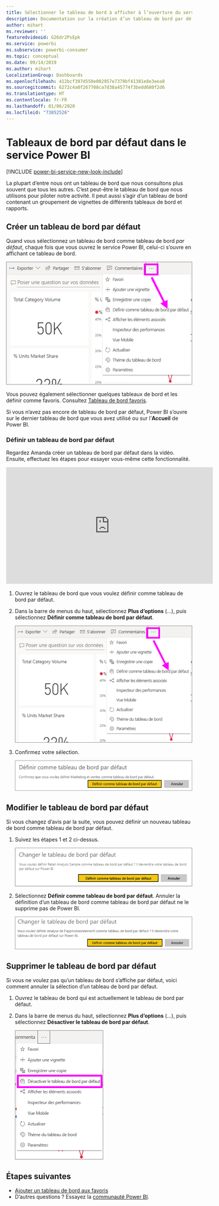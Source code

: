 ```yaml
---
title: Sélectionner le tableau de bord à afficher à l’ouverture du service Power BI
description: Documentation sur la création d’un tableau de bord par défaut dans le service Power BI
author: mihart
ms.reviewer: ''
featuredvideoid: G26dr2PsEpk
ms.service: powerbi
ms.subservice: powerbi-consumer
ms.topic: conceptual
ms.date: 09/14/2019
ms.author: mihart
LocalizationGroup: Dashboards
ms.openlocfilehash: 412bcf397d550e002957e7379bf41381e8e3eea8
ms.sourcegitcommit: 6272c4a0f267708ca7d38a45774f3bedd680f2d6
ms.translationtype: HT
ms.contentlocale: fr-FR
ms.lasthandoff: 01/06/2020
ms.locfileid: "73852526"
---
```

# <a name="featured-dashboards-in-the-power-bi-service"></a>Tableaux de bord par défaut dans le service Power BI

[!INCLUDE [power-bi-service-new-look-include](../includes/power-bi-service-new-look-include.md)]

La plupart d’entre nous ont un tableau de bord que nous consultons plus souvent que tous les autres. C’est peut-être le tableau de bord que nous utilisons pour piloter notre activité. Il peut aussi s’agir d’un tableau de bord contenant un groupement de vignettes de différents tableaux de bord et rapports.

## <a name="create-a-featured-dashboard"></a>Créer un tableau de bord par défaut
Quand vous sélectionnez un tableau de bord comme tableau de bord *par défaut*, chaque fois que vous ouvrez le service Power BI, celui-ci s’ouvre en affichant ce tableau de bord. 

![icône Définir comme tableau de bord par défaut](./media/end-user-featured/power-bi-dropdown.png)

Vous pouvez également sélectionner quelques tableaux de bord et les définir comme favoris. Consultez [Tableau de bord favoris](end-user-favorite.md).

Si vous n’avez pas encore de tableau de bord par défaut, Power BI s’ouvre sur le dernier tableau de bord que vous avez utilisé ou sur l’**Accueil** de Power BI. 

### <a name="set-a-dashboard-as-featured"></a>Définir un tableau de bord par défaut
Regardez Amanda créer un tableau de bord par défaut dans la vidéo. Ensuite, effectuez les étapes pour essayer vous-même cette fonctionnalité.

<iframe width="560" height="315" src="https://www.youtube.com/embed/G26dr2PsEpk" frameborder="0" allowfullscreen></iframe>


1. Ouvrez le tableau de bord que vous voulez définir comme tableau de bord par défaut. 
2. Dans la barre de menus du haut, sélectionnez **Plus d’options** (...), puis sélectionnez **Définir comme tableau de bord par défaut**. 
   
    ![icône Définir comme tableau de bord par défaut](./media/end-user-featured/power-bi-dropdown.png)
3. Confirmez votre sélection.
   
    ![Définir le tableau de bord par défaut](./media/end-user-featured/power-bi-featured-confirm.png)

## <a name="change-the-featured-dashboard"></a>Modifier le tableau de bord par défaut
Si vous changez d’avis par la suite, vous pouvez définir un nouveau tableau de bord comme tableau de bord par défaut.

1. Suivez les étapes 1 et 2 ci-dessus.
   
    ![fenêtre Changer le tableau de bord par défaut](./media/end-user-featured/power-bi-change-feature.png)
2. Sélectionnez **Définir comme tableau de bord par défaut**. Annuler la définition d’un tableau de bord comme tableau de bord par défaut ne le supprime pas de Power BI. 
   
    ![Message de réussite](./media/end-user-featured/power-bi-unfeature-new.png)

## <a name="remove-the-featured-dashboard"></a>Supprimer le tableau de bord par défaut
Si vous ne voulez pas qu’un tableau de bord s’affiche par défaut, voici comment annuler la sélection d’un tableau de bord par défaut.

1. Ouvrez le tableau de bord qui est actuellement le tableau de bord par défaut.
2. Dans la barre de menus du haut, sélectionnez **Plus d’options** (...), puis sélectionnez **Désactiver le tableau de bord par défaut**.

    ![Désactiver le tableau de bord par défaut](./media/end-user-featured/power-bi-unfeature-newer.png)
   
## <a name="next-steps"></a>Étapes suivantes
- [Ajouter un tableau de bord aux favoris](end-user-favorite.md)
- D’autres questions ? Essayez la [communauté Power BI](https://community.powerbi.com/).

